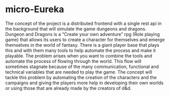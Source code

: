 # micro-Eureka

The concept of the project is a distributed frontend with a single rest api in the background that will simulate the game dungeons and dragons. Dungeon and Dragons is a “Create your own adventure” rpg (Role playing game) that allows its users to create a character for themselves and emerge themselves in the world of fantasy. There is a giant player base that plays this and with them many tools to help automate the process and make it playable. The problem arises when you want to combine the tools and automate the process of flowing through the world. This flow will sometimes stagnate because of the many communication, functional and technical variables that are needed to play the game. The concept will tackle this problem by automating the creation of the characters and the campaigns and giving the players more help in developing their own worlds or using those that are already made by the creators of d&d.

